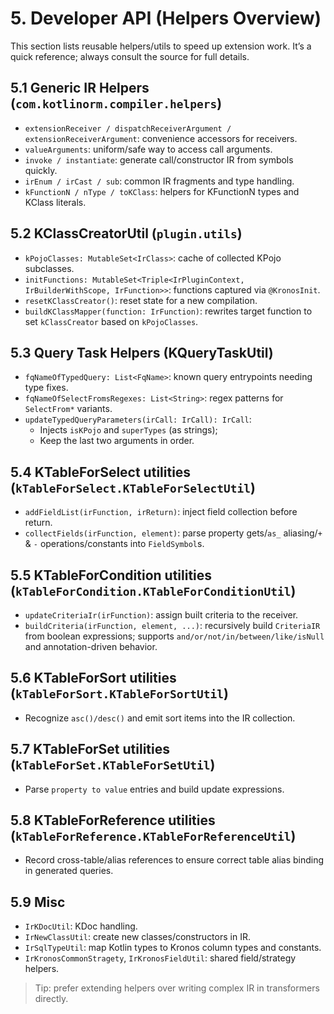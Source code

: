 # 5. Developer API (Helpers Overview)

This section lists reusable helpers/utils to speed up extension work. It’s a quick reference; always consult the source for full details.

## 5.1 Generic IR Helpers (`com.kotlinorm.compiler.helpers`)

- `extensionReceiver / dispatchReceiverArgument / extensionReceiverArgument`: convenience accessors for receivers.
- `valueArguments`: uniform/safe way to access call arguments.
- `invoke / instantiate`: generate call/constructor IR from symbols quickly.
- `irEnum / irCast / sub`: common IR fragments and type handling.
- `kFunctionN / nType / toKClass`: helpers for KFunctionN types and KClass literals.

## 5.2 KClassCreatorUtil (`plugin.utils`)

- `kPojoClasses: MutableSet<IrClass>`: cache of collected KPojo subclasses.
- `initFunctions: MutableSet<Triple<IrPluginContext, IrBuilderWithScope, IrFunction>>`: functions captured via `@KronosInit`.
- `resetKClassCreator()`: reset state for a new compilation.
- `buildKClassMapper(function: IrFunction)`: rewrites target function to set `kClassCreator` based on `kPojoClasses`.

## 5.3 Query Task Helpers (KQueryTaskUtil)

- `fqNameOfTypedQuery: List<FqName>`: known query entrypoints needing type fixes.
- `fqNameOfSelectFromsRegexes: List<String>`: regex patterns for `SelectFrom*` variants.
- `updateTypedQueryParameters(irCall: IrCall): IrCall`:
  - Injects `isKPojo` and `superTypes` (as strings);
  - Keep the last two arguments in order.

## 5.4 KTableForSelect utilities (`kTableForSelect.KTableForSelectUtil`)

- `addFieldList(irFunction, irReturn)`: inject field collection before return.
- `collectFields(irFunction, element)`: parse property gets/`as_` aliasing/`+` & `-` operations/constants into `FieldSymbol`s.

## 5.5 KTableForCondition utilities (`kTableForCondition.KTableForConditionUtil`)

- `updateCriteriaIr(irFunction)`: assign built criteria to the receiver.
- `buildCriteria(irFunction, element, ...)`: recursively build `CriteriaIR` from boolean expressions; supports `and/or/not/in/between/like/isNull` and annotation-driven behavior.

## 5.6 KTableForSort utilities (`kTableForSort.KTableForSortUtil`)

- Recognize `asc()/desc()` and emit sort items into the IR collection.

## 5.7 KTableForSet utilities (`kTableForSet.KTableForSetUtil`)

- Parse `property to value` entries and build update expressions.

## 5.8 KTableForReference utilities (`kTableForReference.KTableForReferenceUtil`)

- Record cross-table/alias references to ensure correct table alias binding in generated queries.

## 5.9 Misc

- `IrKDocUtil`: KDoc handling.
- `IrNewClassUtil`: create new classes/constructors in IR.
- `IrSqlTypeUtil`: map Kotlin types to Kronos column types and constants.
- `IrKronosCommonStragety`, `IrKronosFieldUtil`: shared field/strategy helpers.

> Tip: prefer extending helpers over writing complex IR in transformers directly.
